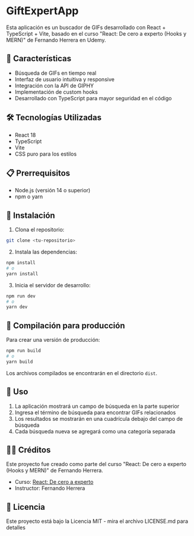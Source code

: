# GiftExpertApp

Esta aplicación es un buscador de GIFs desarrollado con React + TypeScript + Vite, basado en el curso "React: De cero a experto (Hooks y MERN)" de Fernando Herrera en Udemy.

## 🚀 Características

- Búsqueda de GIFs en tiempo real
- Interfaz de usuario intuitiva y responsive
- Integración con la API de GIPHY
- Implementación de custom hooks
- Desarrollado con TypeScript para mayor seguridad en el código

## 🛠️ Tecnologías Utilizadas

- React 18
- TypeScript
- Vite
- CSS puro para los estilos

## 📋 Prerrequisitos

- Node.js (versión 14 o superior)
- npm o yarn

## 🔧 Instalación

1. Clona el repositorio:
```bash
git clone <tu-repositorio>
```

2. Instala las dependencias:
```bash
npm install
# o
yarn install
```

3. Inicia el servidor de desarrollo:
```bash
npm run dev
# o
yarn dev
```

## 🚀 Compilación para producción

Para crear una versión de producción:

```bash
npm run build
# o
yarn build
```

Los archivos compilados se encontrarán en el directorio `dist`.

## 🎯 Uso

1. La aplicación mostrará un campo de búsqueda en la parte superior
2. Ingresa el término de búsqueda para encontrar GIFs relacionados
3. Los resultados se mostrarán en una cuadrícula debajo del campo de búsqueda
4. Cada búsqueda nueva se agregará como una categoría separada

## 👨‍💻 Créditos

Este proyecto fue creado como parte del curso "React: De cero a experto (Hooks y MERN)" de Fernando Herrera.
- Curso: [React: De cero a experto](https://www.udemy.com/course/react-cero-experto/)
- Instructor: Fernando Herrera

## 📄 Licencia

Este proyecto está bajo la Licencia MIT - mira el archivo LICENSE.md para detalles
